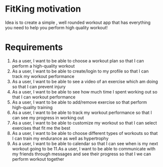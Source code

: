 # FitKing motivation

Idea is to create a simple , well rounded workout app that has everything you need to help you perform high quality workout!

# Requirements

1. As a user, I want to be able to choose a workout plan so that I can perform a high-quality workout
2. As a user, I want to be able to create/login to my profile so that I can track my workout performance 
3. As a user, I want to be able to see a video of an exercise which am doing so that I can prevent injury
4. As a user, I want to be able to see how much time I spent working out so that I can workout performance 
5. As a user, I want to be able to add/remove exercise so that perform high-quality training
6. As a user, I want to be able to track my workout performance so that I can see my progress in working out
7. As a user, I want to be able to customize my workout so that I can select exercises that fit me the best
8. As a user, I want to be able to choose different types of workouts so that I can train my endurance as well as hypertrophy
9. As a user, I want to be able to calendar so that I can see when is my next workout going to be
11.As a user, I want to be able to communicate with my friends through messages and see their progress so that I we can perform workout together

